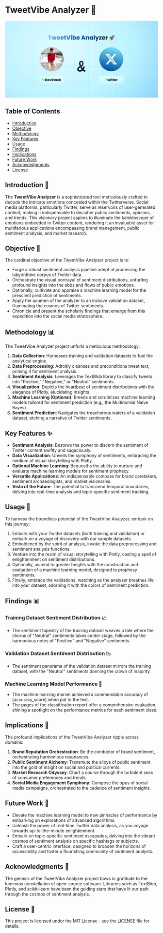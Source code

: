 # TweetVibe Analyzer 🚀

![GitHub](Github.webp)

## Table of Contents

- [Introduction](#introduction)
- [Objective](#objective)
- [Methodology](#methodology)
- [Key Features](#key-features)
- [Usage](#usage)
- [Findings](#findings)
- [Implications](#implications)
- [Future Work](#future-work)
- [Acknowledgments](#acknowledgments)
- [License](#license)

## Introduction 📢

The **TweetVibe Analyzer** is a sophisticated tool meticulously crafted to decode the intricate emotions concealed within the Twitterverse. Social media platforms, particularly Twitter, serve as reservoirs of user-generated content, making it indispensable to decipher public sentiments, opinions, and trends. This visionary project aspires to illuminate the kaleidoscope of emotions embedded in Twitter content, rendering it an invaluable asset for multifarious applications encompassing brand management, public sentiment analysis, and market research.

## Objective 🎯

The cardinal objective of the TweetVibe Analyzer project is to:

- Forge a robust sentiment analysis pipeline adept at processing the labyrinthine corpus of Twitter data.
- Orchestrate the visual portrayal of sentiment distributions, unfurling profound insights into the ebbs and flows of public emotions.
- Optionally, cultivate and appraise a machine learning model for the prescient prediction of sentiments.
- Apply the acumen of the analyzer to an incisive validation dataset, illuminating the cosmos of Twitter sentiments.
- Chronicle and present the scholarly findings that emerge from this expedition into the social media stratosphere.

## Methodology 📊

The TweetVibe Analyzer project unfurls a meticulous methodology:

1. **Data Collection**: Harnesses training and validation datasets to fuel the analytical engine.
2. **Data Preprocessing**: Adroitly cleanses and preconditions tweet text, priming it for sentiment analysis.
3. **Sentiment Analysis**: Leverages the TextBlob library to classify tweets into "Positive," "Negative," or "Neutral" sentiments.
4. **Visualization**: Depicts the heartbeat of sentiment distributions with the elegance of Plotly, elucidating insights.
5. **Machine Learning (Optional)**: Breeds and scrutinizes machine learning models tailored for sentiment prediction (e.g., the Multinomial Naive Bayes).
6. **Sentiment Prediction**: Navigates the treacherous waters of a validation dataset, etching a narrative of Twitter sentiments.

## Key Features ✨

- **Sentiment Analysis**: Bestows the power to discern the sentiment of Twitter content swiftly and sagaciously.
- **Data Visualization**: Unveils the symphony of sentiments, embracing the medium of visual storytelling with Plotly.
- **Optional Machine Learning**: Bequeaths the ability to nurture and evaluate machine learning models for sentiment prophecy.
- **Versatile Applications**: An indispensable compass for brand caretakers, sentiment archaeologists, and market visionaries.
- **Vista of the Future**: The potential to transcend temporal boundaries, delving into real-time analysis and topic-specific sentiment tracking.

## Usage 🚀

To harness the boundless potential of the TweetVibe Analyzer, embark on this journey:

1. Embark with your Twitter datasets (both training and validation) or embark on a voyage of discovery with our sample datasets.
2. Emboldened by the spirit of analysis, invoke the data preprocessing and sentiment analysis functions.
3. Venture into the realm of visual storytelling with Plotly, casting a spell of enlightenment on sentiment distributions.
4. Optionally, ascend to greater heights with the construction and evaluation of a machine learning model, designed to prophesy sentiments.
5. Finally, embrace the validations, watching as the analyzer breathes life into your dataset, adorning it with the colors of sentiment prediction.

## Findings 📊

### Training Dataset Sentiment Distribution 📈

- The sentiment tapestry of the training dataset weaves a tale where the chorus of "Neutral" sentiments takes center stage, followed by the harmonious notes of "Positive" and "Negative" sentiments.

### Validation Dataset Sentiment Distribution 📉

- The sentiment panorama of the validation dataset mirrors the training dataset, with the "Neutral" sentiments donning the crown of majority.

### Machine Learning Model Performance 🤖

- The machine learning marvel achieved a commendable accuracy of [accuracy_score] when put to the test.
- The pages of the classification report offer a comprehensive evaluation, shining a spotlight on the performance metrics for each sentiment class.

## Implications 🌟

The profound implications of the TweetVibe Analyzer ripple across domains:

1. **Brand Reputation Orchestration**: Be the conductor of brand sentiment, orchestrating harmonious resonances.
2. **Public Sentiment Alchemy**: Transmute the alloys of public sentiment into the gold of insight on social and political currents.
3. **Market Research Odyssey**: Chart a course through the turbulent seas of consumer preferences and trends.
4. **Social Media Engagement Symphony**: Compose the opus of social media campaigns, orchestrated to the cadence of sentiment insights.

## Future Work 🔮

- Elevate the machine learning model to new pinnacles of performance by embarking on explorations of advanced algorithms.
- Unleash the power of real-time Twitter data analysis, as you voyage towards up-to-the-minute enlightenment.
- Embark on topic-specific sentiment escapades, delving into the vibrant cosmos of sentiment analysis on specific hashtags or subjects.
- Craft a user-centric interface, designed to broaden the horizons of accessibility and foster a flourishing community of sentiment analysts.

## Acknowledgments 🙏

The genesis of the TweetVibe Analyzer project bows in gratitude to the luminous constellation of open-source software. Libraries such as TextBlob, Plotly, and scikit-learn have been the guiding stars that have lit our path through the cosmos of sentiment analysis.

## License 📜

This project is licensed under the MIT License - see the [LICENSE](LICENSE) file for details.
